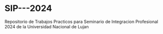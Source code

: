 # SIP---2024
Repositorio de Trabajos Practicos para Seminario de Integracion Profesional 2024 de la Universidad Nacional de Lujan
